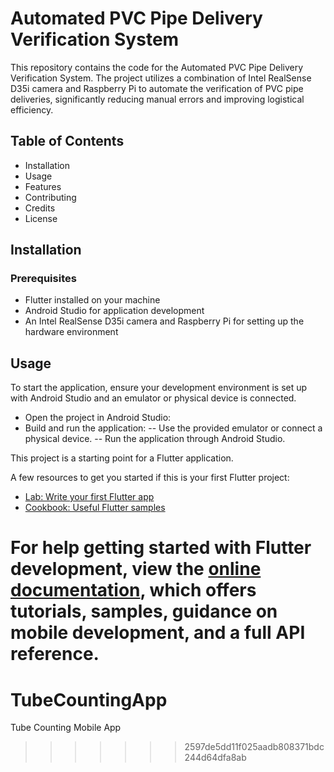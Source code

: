 # Automated PVC Pipe Delivery Verification System

This repository contains the code for the Automated PVC Pipe Delivery Verification System. The project utilizes a combination of Intel RealSense D35i camera and Raspberry Pi to automate the verification of PVC pipe deliveries, significantly reducing manual errors and improving logistical efficiency.

## Table of Contents

- Installation
- Usage
- Features
- Contributing
- Credits
- License

## Installation
### Prerequisites
- Flutter installed on your machine
- Android Studio for application development
- An Intel RealSense D35i camera and Raspberry Pi for setting up the hardware environment

## Usage

To start the application, ensure your development environment is set up with Android Studio and an emulator or physical device is connected.

- Open the project in Android Studio:
- Build and run the application:
-- Use the provided emulator or connect a physical device.
-- Run the application through Android Studio.

This project is a starting point for a Flutter application.

A few resources to get you started if this is your first Flutter project:

- [Lab: Write your first Flutter app](https://docs.flutter.dev/get-started/codelab)
- [Cookbook: Useful Flutter samples](https://docs.flutter.dev/cookbook)

For help getting started with Flutter development, view the
[online documentation](https://docs.flutter.dev/), which offers tutorials,
samples, guidance on mobile development, and a full API reference.
=======
# TubeCountingApp
Tube Counting Mobile App
>>>>>>> 2597de5dd11f025aadb808371bdc244d64dfa8ab
